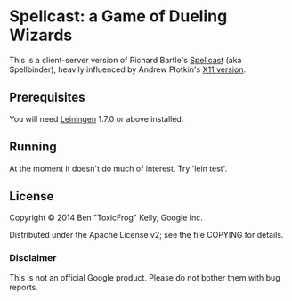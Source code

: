 # Spellcast: a Game of Dueling Wizards

This is a client-server version of Richard Bartle's [Spellcast][2] (aka
Spellbinder), heavily influenced by Andrew Plotkin's [X11 version][3].

[2]: http://mud.co.uk/richard/spellbnd.htm
[3]: http://www.eblong.com/zarf/spellcast.html

## Prerequisites

You will need [Leiningen][1] 1.7.0 or above installed.

[1]: https://github.com/technomancy/leiningen

## Running

At the moment it doesn't do much of interest. Try 'lein test'.

## License

Copyright © 2014 Ben "ToxicFrog" Kelly, Google Inc.

Distributed under the Apache License v2; see the file COPYING for details.

### Disclaimer

This is not an official Google product. Please do not bother them with bug reports.
